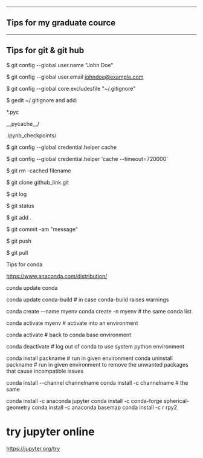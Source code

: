 -----------------------------
Tips for my graduate cource
-----------------------------

-----------------------
Tips for git & git hub
-----------------------


$ git config --global user.name "John Doe"   

$ git config --global user.email johndoe@example.com

$ git config --global core.excludesfile "~/.gitignore"

$ gedit ~/.gitignore and add:

*.pyc

\_\_pycache\_\_/

.ipynb_checkpoints/


$ git config --global credential.helper cache

$ git config --global credential.helper 'cache --timeout=720000'


$ git rm -cached filename


$ git clone github_link.git

$ git log

$ git status

$ git add .

$ git commit -am "message"

$ git push

$ git pull


>>>>>>>>>>>>>>>>>>>>>>>>>>>>>>>>>>>>>>
Tips for conda

https://www.anaconda.com/distribution/
>>>>>>>>>>>>>>>>>>>>>>>>>>>>>>>>>>>>>>

conda update conda

conda update conda-build # in case conda-build raises warnings


conda create --name myenv
conda create -n myenv # the same
conda list

conda activate myenv # activate into an environment

conda activate  # back to conda base environment

conda deactivate # log out of conda to use system python environment

conda install packname # run in given environment
conda uninstall packname # run in given environment to remove the unwanted packages that cause incompatible issues

conda install --channel channelname <package>
conda install -c channelname <package> # the same


conda install -c anaconda jupyter
conda install -c conda-forge spherical-geometry
conda install -c anaconda basemap 
conda install -c r rpy2 

>>>>>>>>>>>>>>>>>>>>>>>
# try jupyter online
https://jupyter.org/try
>>>>>>>>>>>>>>>>>>>>>>>
